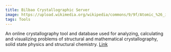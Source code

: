 ```yaml
---
title: Bilbao Crystallographic Server
image: https://upload.wikimedia.org/wikipedia/commons/9/9f/Atomic_%26_ionic_radii.svg
tags: Tools
---
```



An online crystallography tool and database used for analyzing, calculating and visualizing problems of structural and mathematical crystallography, solid state physics and structural chemistry.
  [Link](https://www.cryst.ehu.es/#msgtop)
